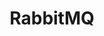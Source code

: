 ---
title: RabbitMQ
categories:
  - message-broker
docs:
  - id: java
    url: https://java.testcontainers.org/modules/rabbitmq/
    example: |
      ```java
      var rabbit = new RabbitMQContainer(DockerImageName.parse("rabbitmq:3.7.25-management-alpine"));
      rabbit.start();
      ```
  - id: go
    url: https://golang.testcontainers.org/modules/rabbitmq/
    example: |
      ```go
      rabbitmqContainer, err := rabbitmq.RunContainer(ctx, testcontainers.WithImage("rabbitmq:3.7.25-management-alpine"),
      ```
  - id: dotnet
    url: https://www.nuget.org/packages/Testcontainers.RabbitMq
    example: |
      ```csharp
      var rabbitMqContainer = new RabbitMqBuilder()
        .WithImage("rabbitmq:3.11")
        .Build();
      await rabbitMqContainer.StartAsync();
      ```
description: |
  RabbitMQ is an open-source message-broker software that originally implemented the Advanced Message Queuing Protocol and has since been extended with a plug-in architecture to support Streaming Text Oriented Messaging Protocol, MQ Telemetry Transport, and other protocols.
---